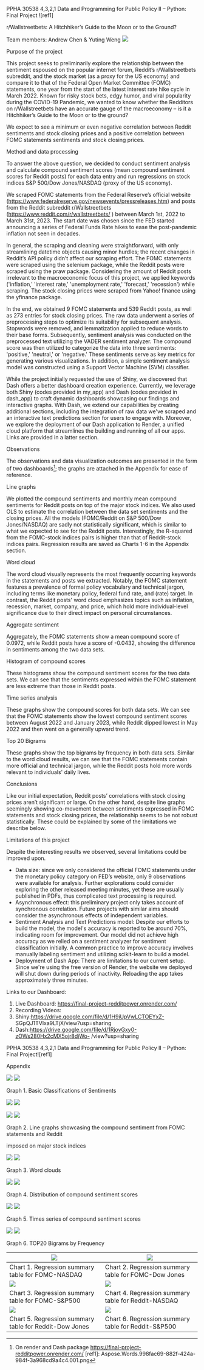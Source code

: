 ﻿PPHA 30538 4,3,2,1 Data and Programming for Public Policy II – Python: Final Project ![ref1]

r/Wallstreetbets: A Hitchhiker’s Guide to the Moon or to the Ground? 

Team members: Andrew Chen & Yuting Weng ![](Aspose.Words.998fac69-882f-424a-984f-3a968cd9a4c4.002.png)

Purpose of the project 

This project seeks to preliminarily explore the relationship between the sentiment espoused on the popular internet forum, Reddit’s r/Wallstreetbets subreddit, and the stock market (as a proxy for the US economy) and compare it to that of the Federal Open Market Committee (FOMC) statements, one year from the start of the latest interest rate hike cycle in March 2022. Known for risky stock bets, edgy humor, and viral popularity during the COVID-19 Pandemic, we wanted to know whether the Redditors on r/Wallstreetbets have an accurate gauge of the macroeconomy – is it a Hitchhiker’s Guide to the Moon or to the ground? 

We expect to see a minimum or even negative correlation between Reddit sentiments and stock closing prices and a positive correlation between FOMC statements sentiments and stock closing prices. 

Method and data processing 

To answer the above question, we decided to conduct sentiment analysis and calculate compound sentiment scores (mean compound sentiment scores for Reddit posts) for each data entry and run regressions on stock indices S&P 500/Dow Jones/NASDAQ (proxy of the US economy). 

We  scraped  FOMC  statements  from  the  Federal  Reserve’s  official  website (https://www.federalreserve.gov/newsevents/pressreleases.htm)  and  posts  from  the  Reddit subreddit r/Wallstreetbets (https://www.reddit.com/r/wallstreetbets/ ) between March 1st, 2022 to March 31st, 2023. The start date was chosen since the FED started announcing a series of Federal Funds Rate hikes to ease the post-pandemic inflation not seen in decades.  

In general, the scraping and cleaning were straightforward, with only streamlining datetime objects causing minor hurdles; the recent changes in Reddit’s API policy didn’t affect our scraping effort. The FOMC statements were scraped using the selenium package, while the Reddit posts were scraped using the praw package. Considering the amount of Reddit posts irrelevant to the macroeconomic focus of this project, we applied keywords ('inflation,' 'interest rate,' 'unemployment rate,' 'forecast,' 'recession') while scraping. The stock closing prices were scraped from Yahoo! finance using the yfinance package. 

In the end, we obtained 9 FOMC statements and 539 Reddit posts, as well as 273 entries for stock closing prices. The raw data underwent a series of preprocessing steps to optimize its suitability for subsequent analysis. Stopwords were removed, and lemmatization applied to reduce words to their base forms. Subsequently, sentiment analysis was conducted on the preprocessed text utilizing the VADER sentiment analyzer. The compound score was then utilized to categorize the data into three sentiments: 'positive,' 'neutral,' or 'negative.' These sentiments serve as key metrics for generating various visualizations. In addition, a simple sentiment analysis model was constructed using a Support Vector Machine (SVM) classifier.  

While the project initially requested the use of Shiny, we discovered that Dash offers a better dashboard creation experience. Currently, we leverage both Shiny (codes provided in my\_app) and Dash (codes provided in dash\_app) to craft dynamic dashboards showcasing our findings and interactive graphs. With Dash, we extend our capabilities by creating additional sections, including the integration of raw data we've scraped and an interactive text predictions section for users to engage with. Moreover, we explore the deployment of our Dash application to Render, a unified cloud platform that streamlines the building and running of all our apps. Links are provided in a latter section. 

Observations 

The observations and data visualization outcomes are presented in the form of two dashboards[^1]; the graphs are attached in the Appendix for ease of reference. 

Line graphs 

We plotted the compound sentiments and monthly mean compound sentiments for Reddit posts on top of the major stock indices. We also used OLS to estimate the correlation between the data set sentiments and the closing prices. All the models (FOMC/Reddit on S&P 500/Dow Jones/NASDAQ) are sadly not statistically significant, which is similar to what we expected to see for the Reddit posts. Interestingly, the R-squared from the FOMC-stock indices pairs is higher than that of Reddit-stock indices pairs. Regression results are saved as Charts 1-6 in the Appendix section. 

Word cloud 

The word cloud visually represents the most frequently occurring keywords in the statements and posts we extracted. Notably, the FOMC statement features a prevalence of formal policy vocabulary and technical jargon, including terms like monetary policy, federal fund rate, and (rate) target. In contrast, the Reddit posts' word cloud emphasizes topics such as inflation, recession, market, company, and price, which hold more individual-level significance  due to their direct impact on personal circumstances. 

Aggregate sentiment 

Aggregately, the FOMC statements show a mean compound score of 0.0972, while Reddit posts have a score of -0.0432, showing the difference in sentiments among the two data sets. 

Histogram of compound scores 

These histograms show the compound sentiment scores for the two data sets. We can see that the sentiments expressed within the FOMC statement are less extreme than those in Reddit posts. 

Time series analysis 

These graphs show the compound scores for both data sets. We can see that the FOMC statements show the lowest compound sentiment scores between August 2022 and January 2023, while Reddit dipped lowest in May 2022 and then went on a generally upward trend. 

Top 20 Bigrams 

These graphs show the top bigrams by frequency in both data sets. Similar to the word cloud results, we can see that the FOMC statements contain more official and technical jargon, while the Reddit posts hold more words relevant to individuals' daily lives. 

Conclusions 

Like our initial expectation, Reddit posts’ correlations with stock closing prices aren’t significant or large. On the other hand, despite line graphs seemingly showing co-movement between sentiments expressed in FOMC statements and stock closing prices, the relationship seems to be not robust statistically. These could be explained by some of the limitations we describe below. 

Limitations of this project 

Despite the interesting results we observed, several limitations could be improved upon. 

- Data size: since we only considered the official FOMC statements under the monetary policy category  on  FED’s  website,  only  9  observations  were  available  for  analysis.  Further explorations could consider exploring the other released meeting minutes, yet these are usually published in PDFs, thus complicated text processing is required. 
- Asynchronous effect: this preliminary project only takes account of synchronous correlation. Future projects with similar aims should consider the asynchronous effects of independent variables. 
- Sentiment Analysis and Text Predictions model: Despite our efforts to build the model, the model's accuracy is reported to be around 70%, indicating room for improvement. Our model did not achieve high accuracy as we relied on a sentiment analyzer for sentiment classification initially. A common practice to improve accuracy involves manually labeling sentiment and utilizing scikit-learn to build a model. 
- Deployment of Dash App: There are limitations to our current setup. Since we're using the free version of Render, the website we deployed will shut down during periods of inactivity. Reloading the app takes approximately three minutes. 

Links to our Dashboard: 

1. Live Dashboard: https://final-project-redditpower.onrender.com/ 
1. Recording Videos: 
1. Shiny:https://drive.google.com/file/d/1H9iUpVwLCTOEYxZ- SGpQJ1TVlxa9LTjX/view?usp=sharing 
1. Dash:https://drive.google.com/file/d/1RjovGxy0-zOWs280Hx2cMX5ojr8djWo- /view?usp=sharing 

PPHA 30538 4,3,2,1 Data and Programming for Public Policy II – Python: Final Project![ref1]

Appendix 

![](Aspose.Words.998fac69-882f-424a-984f-3a968cd9a4c4.003.jpeg) ![](Aspose.Words.998fac69-882f-424a-984f-3a968cd9a4c4.004.jpeg)

Graph 1. Basic Classifications of Sentiments 

![](Aspose.Words.998fac69-882f-424a-984f-3a968cd9a4c4.005.jpeg) ![](Aspose.Words.998fac69-882f-424a-984f-3a968cd9a4c4.006.jpeg)

![](Aspose.Words.998fac69-882f-424a-984f-3a968cd9a4c4.007.jpeg) ![](Aspose.Words.998fac69-882f-424a-984f-3a968cd9a4c4.008.jpeg)

Graph 2. Line graphs showcasing the compound sentiment from FOMC statements and Reddit 

imposed on major stock indices 

![](Aspose.Words.998fac69-882f-424a-984f-3a968cd9a4c4.009.jpeg) ![](Aspose.Words.998fac69-882f-424a-984f-3a968cd9a4c4.010.jpeg)

Graph 3. Word clouds 

![](Aspose.Words.998fac69-882f-424a-984f-3a968cd9a4c4.011.jpeg) ![](Aspose.Words.998fac69-882f-424a-984f-3a968cd9a4c4.012.jpeg)

Graph 4. Distribution of compound sentiment scores 

![](Aspose.Words.998fac69-882f-424a-984f-3a968cd9a4c4.013.jpeg) ![](Aspose.Words.998fac69-882f-424a-984f-3a968cd9a4c4.014.jpeg)

Graph 5. Times series of compound sentiment scores 

![](Aspose.Words.998fac69-882f-424a-984f-3a968cd9a4c4.015.jpeg) ![](Aspose.Words.998fac69-882f-424a-984f-3a968cd9a4c4.016.jpeg)

Graph 6. TOP20 Bigrams by Frequency 



|![](Aspose.Words.998fac69-882f-424a-984f-3a968cd9a4c4.017.jpeg)|![](Aspose.Words.998fac69-882f-424a-984f-3a968cd9a4c4.018.jpeg)|
| - | - |
|Chart 1. Regression summary table for FOMC-NASDAQ|Chart 2. Regression summary table for FOMC-Dow Jones |
|![](Aspose.Words.998fac69-882f-424a-984f-3a968cd9a4c4.019.jpeg)|![](Aspose.Words.998fac69-882f-424a-984f-3a968cd9a4c4.020.jpeg)|
|Chart 3. Regression summary table for FOMC-S&P500 |Chart 4. Regression summary table for Reddit-NASDAQ |
|![](Aspose.Words.998fac69-882f-424a-984f-3a968cd9a4c4.021.jpeg)|![](Aspose.Words.998fac69-882f-424a-984f-3a968cd9a4c4.022.jpeg)|
|Chart 5. Regression summary table for Reddit-Dow Jones |Chart 6. Regression summary table for Reddit-S&P500 |


[^1]: On render and Dash package https://final-project-redditpower.onrender.com/ 
[ref1]: Aspose.Words.998fac69-882f-424a-984f-3a968cd9a4c4.001.png
